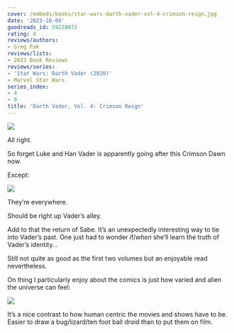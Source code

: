 ```yaml
---
cover: /embeds/books/star-wars-darth-vader-vol-4-crimson-reign.jpg
date: '2023-10-09'
goodreads_id: 59228072
rating: 4
reviews/authors:
- Greg Pak
reviews/lists:
- 2023 Book Reviews
reviews/series:
- 'Star Wars: Darth Vader (2020)'
- Marvel Star Wars
series_index:
- 4
- 0
title: 'Darth Vader, Vol. 4: Crimson Reign'
---
```


![](/embeds/books/attachments/darth-vader-2020-v4-textbundle-6d8ec1.png)

All right. 

So forget Luke and Han Vader is apparently going after this Crimson Dawn now.

Except: 

![](/embeds/books/attachments/darth-vader-2020-v4-textbundle-99b49e.png)

They’re everywhere. 

Should be right up Vader’s alley. 

Add to that the return of Sabe. It’s an unexpectedly interesting way to tie into Vader’s past. One just had to wonder if/*when* she’ll learn the truth of Vader’s identity…

Still not quite as good as the first two volumes but an enjoyable read nevertheless. 

On thing I particularly enjoy about the comics is just how varied and alien the universe can feel:

![](/embeds/books/attachments/darth-vader-2020-v4-textbundle-5f40a5.png)

It’s a nice contrast to how human centric the movies and shows have to be. Easier to draw a bug/lizard/ten foot ball droid than to put them on film. 

<!--more-->